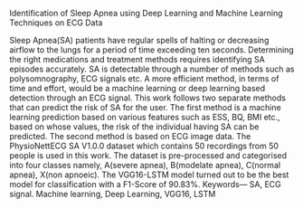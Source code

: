 Identification of Sleep Apnea using Deep Learning and
Machine Learning Techniques on ECG Data


Sleep Apnea(SA) patients have regular spells of
halting or decreasing airflow to the lungs for a period of time
exceeding ten seconds. Determining the right medications and
treatment methods requires identifying SA episodes accurately.
SA is detectable through a number of methods such as
polysomnography, ECG signals etc. A more efficient method, in
terms of time and effort, would be a machine learning or deep
learning based detection through an ECG signal. This work
follows two separate methods that can predict the risk of SA for
the user. The first method is a machine learning prediction based
on various features such as ESS, BQ, BMI etc., based on whose
values, the risk of the individual having SA can be predicted. The
second method is based on ECG image data. The PhysioNettECG
SA V1.0.0 dataset which contains 50 recordings from 50 people is
used in this work. The dataset is pre-processed and categorised
into four classes namely, A(severe apnea), B(modelate apnea),
C(normal apnea), X(non apnoeic). The VGG16-LSTM model
turned out to be the best model for classification with a F1-Score
of 90.83%.
Keywords— SA, ECG signal. Machine learning, Deep Learning,
VGG16, LSTM

